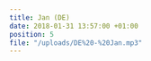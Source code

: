 ```yaml
---
title: Jan (DE)
date: 2018-01-31 13:57:00 +01:00
position: 5
file: "/uploads/DE%20-%20Jan.mp3"
---
```


